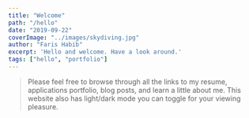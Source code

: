 ```yaml
---
title: "Welcome"
path: "/hello"
date: "2019-09-22"
coverImage: "../images/skydiving.jpg"
author: "Faris Habib"
excerpt: 'Hello and welcome. Have a look around.'
tags: ["hello", "portfolio"]
---
```


> Please feel free to browse through all the links to my resume, applications portfolio, blog posts, and learn a little about me. This website also has light/dark mode you can toggle for your viewing pleasure.